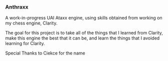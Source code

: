 ### Anthraxx

A work-in-progress UAI Ataxx engine, using skills obtained from working on my chess engine, Clarity.

The goal for this project is to take all of the things that I learned from Clarity, make this engine the best that it can be, and learn the things that I avoided learning for Clarity.

Special Thanks to Ciekce for the name
